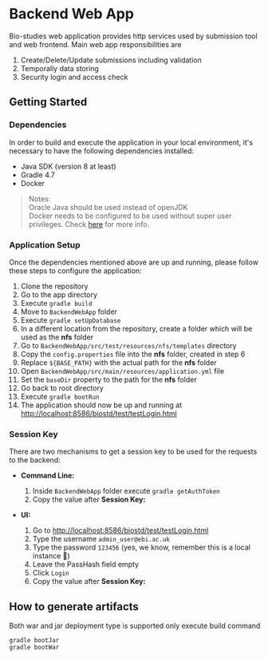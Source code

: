 # Backend Web App
Bio-studies web application provides http services used by submission tool and web frontend. Main web app responsibilities are

1. Create/Delete/Update submissions including validation
1. Temporally data storing
1. Security login and access check

## Getting Started

### Dependencies
In order to build and execute the application in your local environment, it's necessary to have the following
dependencies installed:
* Java SDK (version 8 at least)
* Gradle 4.7
* Docker 

 >Notes: <br/>
 Oracle Java should be used instead of openJDK <br/>
 Docker needs to be configured to be used without super user privileges. Check
 [here](https://docs.docker.com/install/linux/linux-postinstall/#manage-docker-as-a-non-root-user) for more info.
 
 ### Application Setup
 Once the dependencies mentioned above are up and running, please follow these steps to configure the application:
 1. Clone the repository
 2. Go to the app directory
 3. Execute `gradle build`
 4. Move to `BackendWebApp` folder
 5. Execute `gradle setUpDatabase`
 6. In a different location from the repository, create a folder which will be used as the **nfs** folder
 7. Go to `BackendWebApp/src/test/resources/nfs/templates` directory
 8. Copy the `config.properties` file into the **nfs** folder, created in step 6
 9. Replace `${BASE_PATH}` with the actual path for the **nfs** folder
 10. Open `BackendWebApp/src/main/resources/application.yml` file
 11. Set the `baseDir` property to the path for the **nfs** folder
 12. Go back to root directory
 13. Execute `gradle bootRun`
 14. The application should now be up and running at
 [http://localhost:8586/biostd/test/testLogin.html](http://localhost:8586/biostd/test/testLogin.html)

### Session Key
There are two mechanisms to get a session key to be used for the requests to the backend:

* **Command Line:**
  1. Inside `BackendWebApp` folder execute `gradle getAuthToken`
  2. Copy the value after **Session Key:**
  
* **UI:**
  1. Go to [http://localhost:8586/biostd/test/testLogin.html](http://localhost:8586/biostd/test/testLogin.html)
  2. Type the username `admin_user@ebi.ac.uk`
  3. Type the password `123456` (yes, we know, remember this is a local instance :grimacing:)
  4. Leave the PassHash field empty
  5. Click `Login`
  6. Copy the value after **Session Key:**

## How to generate artifacts
Both war and jar deployment type is supported only execute build command

    gradle bootJar
    gradle bootWar
